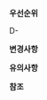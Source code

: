 **우선순위**
<!--
D-0 (ASAP)
긴급한 수정사항으로 바로 리뷰해 주세요.
앱의 오류로 인해 장애가 발생하거나, 빌드가 되지 않는 등 긴급 이슈가 발생할 때 사용합니다.
D-N (Within N days)
N일 이내에 리뷰해 주세요
-->

D-



**변경사항**



**유의사항**
<!--
- 영향범위
- 중점적으로 pr 리뷰해줬으면 하는 부분
-->



**참조**
<!--
변경사항에 대해서 파악할 수 있는 링크 (노션, 슬랙, 위키 등)
-->
